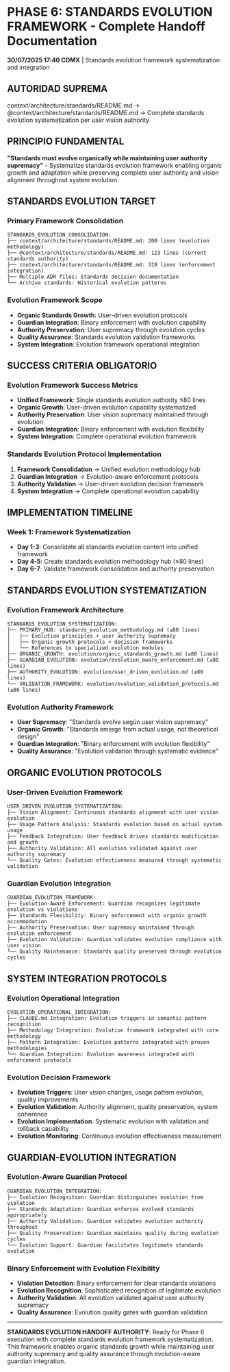 # PHASE 6: STANDARDS EVOLUTION FRAMEWORK - Complete Handoff Documentation

**30/07/2025 17:40 CDMX** | Standards evolution framework systematization and integration

## AUTORIDAD SUPREMA
context/architecture/standards/README.md → @context/architecture/standards/README.md → Complete standards evolution systematization per user vision authority

## PRINCIPIO FUNDAMENTAL
**"Standards must evolve organically while maintaining user authority supremacy"** - Systematize standards evolution framework enabling organic growth and adaptation while preserving complete user authority and vision alignment throughout system evolution.

## STANDARDS EVOLUTION TARGET

### **Primary Framework Consolidation**
```
STANDARDS_EVOLUTION_CONSOLIDATION:
├── context/architecture/standards/README.md: 200 lines (evolution methodology)
├── @context/architecture/standards/README.md: 123 lines (current standards authority)
├── context/architecture/standards/README.md: 319 lines (enforcement integration)
├── Multiple ADR files: Standards decision documentation
└── Archive standards: Historical evolution patterns
```

### **Evolution Framework Scope**
- **Organic Standards Growth**: User-driven evolution protocols
- **Guardian Integration**: Binary enforcement with evolution capability
- **Authority Preservation**: User supremacy through evolution cycles
- **Quality Assurance**: Standards evolution validation frameworks
- **System Integration**: Evolution framework operational integration

## SUCCESS CRITERIA OBLIGATORIO

### **Evolution Framework Success Metrics**
- **Unified Framework**: Single standards evolution authority ≤80 lines
- **Organic Growth**: User-driven evolution capability systematized
- **Authority Preservation**: User vision supremacy maintained through evolution
- **Guardian Integration**: Binary enforcement with evolution flexibility
- **System Integration**: Complete operational evolution framework

### **Standards Evolution Protocol Implementation**
1. **Framework Consolidation** → Unified evolution methodology hub
2. **Guardian Integration** → Evolution-aware enforcement protocols
3. **Authority Validation** → User-driven evolution decision framework
4. **System Integration** → Complete operational evolution capability

## IMPLEMENTATION TIMELINE

### **Week 1: Framework Systematization**
- **Day 1-3**: Consolidate all standards evolution content into unified framework
- **Day 4-5**: Create standards evolution methodology hub (≤80 lines)
- **Day 6-7**: Validate framework consolidation and authority preservation

## STANDARDS EVOLUTION SYSTEMATIZATION

### **Evolution Framework Architecture**
```
STANDARDS_EVOLUTION_SYSTEMATIZATION:
├── PRIMARY_HUB: standards_evolution_methodology.md (≤80 lines)
│   ├── Evolution principles + user authority supremacy
│   ├── Organic growth protocols + decision frameworks
│   └── References to specialized evolution modules
├── ORGANIC_GROWTH: evolution/organic_standards_growth.md (≤80 lines)
├── GUARDIAN_EVOLUTION: evolution/evolution_aware_enforcement.md (≤80 lines)
├── AUTHORITY_EVOLUTION: evolution/user_driven_evolution.md (≤80 lines)
└── VALIDATION_FRAMEWORK: evolution/evolution_validation_protocols.md (≤80 lines)
```

### **Evolution Authority Framework**
- **User Supremacy**: "Standards evolve según user vision supremacy"
- **Organic Growth**: "Standards emerge from actual usage, not theoretical design"
- **Guardian Integration**: "Binary enforcement with evolution flexibility"
- **Quality Assurance**: "Evolution validation through systematic evidence"

## ORGANIC EVOLUTION PROTOCOLS

### **User-Driven Evolution Framework**
```
USER_DRIVEN_EVOLUTION_SYSTEMATIZATION:
├── Vision Alignment: Continuous standards alignment with user vision evolution
├── Usage Pattern Analysis: Standards evolution based on actual system usage
├── Feedback Integration: User feedback drives standards modification and growth
├── Authority Validation: All evolution validated against user authority supremacy
└── Quality Gates: Evolution effectiveness measured through systematic validation
```

### **Guardian Evolution Integration**
```
GUARDIAN_EVOLUTION_FRAMEWORK:
├── Evolution-Aware Enforcement: Guardian recognizes legitimate evolution vs violations
├── Standards Flexibility: Binary enforcement with organic growth accommodation
├── Authority Preservation: User supremacy maintained through evolution enforcement
├── Evolution Validation: Guardian validates evolution compliance with user vision
└── Quality Maintenance: Standards quality preserved through evolution cycles
```

## SYSTEM INTEGRATION PROTOCOLS

### **Evolution Operational Integration**
```
EVOLUTION_OPERATIONAL_INTEGRATION:
├── CLAUDE.md Integration: Evolution triggers in semantic pattern recognition
├── Methodology Integration: Evolution framework integrated with core methodology
├── Pattern Integration: Evolution patterns integrated with proven methodologies
└── Guardian Integration: Evolution awareness integrated with enforcement protocols
```

### **Evolution Decision Framework**
- **Evolution Triggers**: User vision changes, usage pattern evolution, quality improvements
- **Evolution Validation**: Authority alignment, quality preservation, system coherence
- **Evolution Implementation**: Systematic evolution with validation and rollback capability
- **Evolution Monitoring**: Continuous evolution effectiveness measurement

## GUARDIAN-EVOLUTION INTEGRATION

### **Evolution-Aware Guardian Protocol**
```
GUARDIAN_EVOLUTION_INTEGRATION:
├── Evolution Recognition: Guardian distinguishes evolution from violation
├── Standards Adaptation: Guardian enforces evolved standards appropriately
├── Authority Validation: Guardian validates evolution authority throughout
├── Quality Preservation: Guardian maintains quality during evolution cycles
└── Evolution Support: Guardian facilitates legitimate standards evolution
```

### **Binary Enforcement with Evolution Flexibility**
- **Violation Detection**: Binary enforcement for clear standards violations
- **Evolution Recognition**: Sophisticated recognition of legitimate evolution
- **Authority Validation**: All evolution validated against user authority supremacy
- **Quality Assurance**: Evolution quality gates with guardian validation

---

**STANDARDS EVOLUTION HANDOFF AUTHORITY**: Ready for Phase 6 execution with complete standards evolution framework systematization. This framework enables organic standards growth while maintaining user authority supremacy and quality assurance through evolution-aware guardian integration.